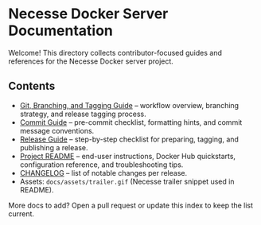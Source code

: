# Necesse Docker Server Documentation

Welcome! This directory collects contributor-focused guides and references for the Necesse Docker server project.

## Contents

- [Git, Branching, and Tagging Guide](GIT_GUIDE.md) – workflow overview, branching strategy, and release tagging process.
- [Commit Guide](GIT_COMMIT_GUIDE.md) – pre-commit checklist, formatting hints, and commit message conventions.
- [Release Guide](GIT_RELEASE_GUIDE.md) – step-by-step checklist for preparing, tagging, and publishing a release.
- [Project README](../README.md) – end-user instructions, Docker Hub quickstarts, configuration reference, and troubleshooting tips.
- [CHANGELOG](../CHANGELOG.md) – list of notable changes per release.
- Assets: `docs/assets/trailer.gif` (Necesse trailer snippet used in README).

More docs to add? Open a pull request or update this index to keep the list current.
